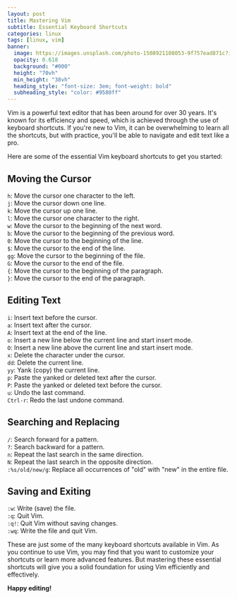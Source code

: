 ```yaml
---
layout: post
title: Mastering Vim
subtitle: Essential Keyboard Shortcuts
categories: linux
tags: [linux, vim]
banner:
  image: https://images.unsplash.com/photo-1508921108053-9f757ead871c?ixlib
  opacity: 0.618
  background: "#000"
  height: "70vh"
  min_height: "38vh"
  heading_style: "font-size: 3em; font-weight: bold"
  subheading_style: "color: #9580ff"
---
```


Vim is a powerful text editor that has been around for over 30 years. It's known for its efficiency and speed, which is achieved through the use of keyboard shortcuts. If you're new to Vim, it can be overwhelming to learn all the shortcuts, but with practice, you'll be able to navigate and edit text like a pro.

Here are some of the essential Vim keyboard shortcuts to get you started:
## Moving the Cursor
```h```: Move the cursor one character to the left.<br />
```j```: Move the cursor down one line.<br />
```k```: Move the cursor up one line.<br />
```l```: Move the cursor one character to the right.<br />
```w```: Move the cursor to the beginning of the next word.<br />
```b```: Move the cursor to the beginning of the previous word.<br />
```0```: Move the cursor to the beginning of the line.<br />
```$```: Move the cursor to the end of the line.<br />
```gg```: Move the cursor to the beginning of the file.<br />
```G```: Move the cursor to the end of the file.<br />
```{```: Move the cursor to the beginning of the paragraph.<br />
```}```: Move the cursor to the end of the paragraph.<br />

## Editing Text
```i```: Insert text before the cursor.<br />
```a```: Insert text after the cursor.<br />
```A```: Insert text at the end of the line.<br />
```o```: Insert a new line below the current line and start insert mode.<br />
```O```: Insert a new line above the current line and start insert mode.<br />
```x```: Delete the character under the cursor.<br />
```dd```: Delete the current line.<br />
```yy```: Yank (copy) the current line.<br />
```p```: Paste the yanked or deleted text after the cursor.<br />
```P```: Paste the yanked or deleted text before the cursor.<br />
```u```: Undo the last command.<br />
```Ctrl-r```: Redo the last undone command.<br />

## Searching and Replacing
```/```: Search forward for a pattern.<br />
```?```: Search backward for a pattern.<br />
```n```: Repeat the last search in the same direction.<br />
```N```: Repeat the last search in the opposite direction.<br />
```:%s/old/new/g```: Replace all occurrences of "old" with "new" in the entire file.<br />

## Saving and Exiting
```:w```: Write (save) the file.<br />
```:q```: Quit Vim.<br />
```:q!```: Quit Vim without saving changes.<br />
```:wq```: Write the file and quit Vim.<br />

These are just some of the many keyboard shortcuts available in Vim. As you continue to use Vim, you may find that you want to customize your shortcuts or learn more advanced features. But mastering these essential shortcuts will give you a solid foundation for using Vim efficiently and effectively.

**Happy editing!**


